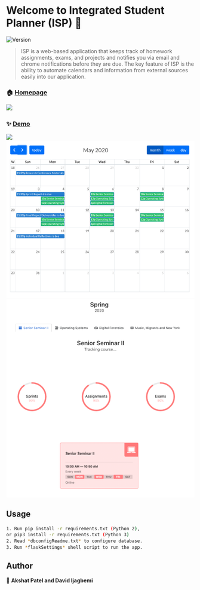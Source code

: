 # Welcome to Integrated Student Planner (ISP) 👋
![Version](https://img.shields.io/badge/version-1.0.0-blue.svg?cacheSeconds=2592000)

> ISP is a web-based application that keeps track of homework assignments, exams, and projects and notifies you via email and chrome notifications before they are due. The key feature of ISP is the ability to automate calendars and information from external sources easily into our application.

### 🏠 [Homepage](http://34.74.137.73:5000/)
 <img src="screenshots/home.gif" width="800">

### ✨ [Demo](http://34.74.137.73:5000/)
 <img src="screenshots/reminders.gif" width="800">
 <img src="screenshots/calendar.png" width="800">
  <img src="screenshots/tracker.png" width="800">

## Usage

```sh
1. Run pip install -r requirements.txt (Python 2),
or pip3 install -r requirements.txt (Python 3)
2. Read *dbconfigReadme.txt* to configure database.
3. Run *flaskSettings* shell script to run the app.

```

## Author

👤 **Akshat Patel and David Ijagbemi**
